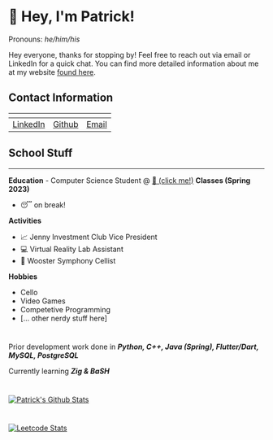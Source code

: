 # 👋 Hey, I'm Patrick!
Pronouns: *he/him/his*

Hey everyone, thanks for stopping by! Feel free to reach out via email or LinkedIn for a quick chat. You can find more detailed information about me at my website [found here](https://patrick-may.github.io).

## Contact Information
| <!-- --> | <!-- --> | <!-- --> |
| --- | --- | --- |
| [LinkedIn](https://www.linkedin.com/in/patrick-may-woo/) | [Github](https://www.github.com/patrick-may) | [Email](mailto:pmay24@wooster.edu) |

## School Stuff
---

**Education** - Computer Science Student @ [🐄 (click me!)](https://wooster.edu/) 
**Classes (Spring 2023)**  
 - 😴 on break!

**Activities** 
 - 📈 Jenny Investment Club Vice President 
 - 💻 Virtual Reality Lab Assistant
 - 🎵 Wooster Symphony Cellist

**Hobbies** 
 - Cello 
 - Video Games 
 - Competetive Programming 
 - [... other nerdy stuff here] 

#

Prior development work done in ***Python, C++, Java (Spring), Flutter/Dart, MySQL, PostgreSQL***

Currently learning ***Zig & BaSH***
 
#
[![Patrick's Github Stats](https://github-readme-stats.vercel.app/api?username=patrick-may)](https://github.com/anuraghazra/github-readme-stats)


# 
[![Leetcode Stats](https://leetcard.jacoblin.cool/SnappyBoye)](https://leetcode.com/SnappyBoye)

